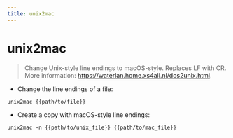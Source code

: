 ```yaml
---
title: unix2mac
---
```

# unix2mac

> Change Unix-style line endings to macOS-style.
> Replaces LF with CR.
> More information: <https://waterlan.home.xs4all.nl/dos2unix.html>.

- Change the line endings of a file:

`unix2mac {{path/to/file}}`

- Create a copy with macOS-style line endings:

`unix2mac -n {{path/to/unix_file}} {{path/to/mac_file}}`
